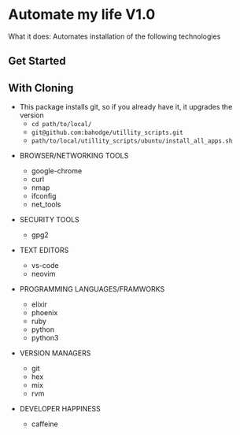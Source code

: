 # Automate my life V1.0

What it does:
Automates installation of the following technologies

## Get Started

## With Cloning

- This package installs git, so if you already have it, it upgrades the version
  - `cd path/to/local/`
  - `git@github.com:bahodge/utillity_scripts.git`
  - `path/to/local/utillity_scripts/ubuntu/install_all_apps.sh`

* BROWSER/NETWORKING TOOLS

  - google-chrome
  - curl
  - nmap
  - ifconfig
  - net_tools

* SECURITY TOOLS

  - gpg2

* TEXT EDITORS

  - vs-code
  - neovim

* PROGRAMMING LANGUAGES/FRAMWORKS

  - elixir
  - phoenix
  - ruby
  - python
  - python3

* VERSION MANAGERS

  - git
  - hex
  - mix
  - rvm

* DEVELOPER HAPPINESS
  - caffeine
